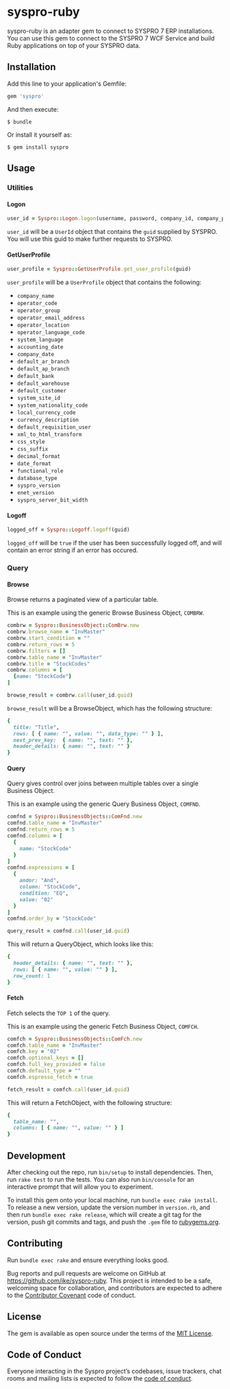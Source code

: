 # syspro-ruby

syspro-ruby is an adapter gem to connect to SYSPRO 7 ERP installations. You can use this gem to connect to the SYSPRO 7 WCF Service and build Ruby applications on top of your SYSPRO data.

## Installation

Add this line to your application's Gemfile:

```ruby
gem 'syspro'
```

And then execute:

    $ bundle

Or install it yourself as:

    $ gem install syspro

## Usage

### Utilities

#### Logon

```rb
user_id = Syspro::Logon.logon(username, password, company_id, company_password)
```
`user_id` will be a `UserId` object that contains the `guid` supplied by SYSPRO. You will use this guid to make further requests to SYSPRO.

#### GetUserProfile

```rb
user_profile = Syspro::GetUserProfile.get_user_profile(guid)
```
`user_profile` will be a `UserProfile` object that contains the following:
  - `company_name`
  - `operator_code`
  - `operator_group`
  - `operator_email_address`
  - `operator_location`
  - `operator_language_code`
  - `system_language`
  - `accounting_date`
  - `company_date`
  - `default_ar_branch`
  - `default_ap_branch`
  - `default_bank`
  - `default_warehouse`
  - `default_customer`
  - `system_site_id`
  - `system_nationality_code`
  - `local_currency_code`
  - `currency_description`
  - `default_requisition_user`
  - `xml_to_html_transform`
  - `css_style`
  - `css_suffix`
  - `decimal_format`
  - `date_format`
  - `functional_role`
  - `database_type`
  - `syspro_version`
  - `enet_version`
  - `syspro_server_bit_width`

#### Logoff

```rb
logged_off = Syspro::Logoff.logoff(guid)
```
`logged_off` will be `true` if the user has been successfully logged off, and will contain an error string if an error has occured.

### Query

#### Browse
Browse returns a paginated view of a particular table.

This is an example using the generic Browse Business Object, `COMBRW`.
```rb
combrw = Syspro::BusinessObject::ComBrw.new
combrw.browse_name = "InvMaster"
combrw.start_condition = ""
combrw.return_rows = 5
combrw.filters = []
combrw.table_name = "InvMaster"
combrw.title = "StockCodes"
combrw.columns = [
  {name: "StockCode"}
]

browse_result = combrw.call(user_id.guid)
```

`browse_result` will be a BrowseObject, which has the following structure:

```rb
{
  title: "Title",
  rows: [ { name: "", value: "", data_type: "" } ],
  next_prev_key:  { name: "", text: "" },
  header_details: { name: "", text: "" }
}
```

#### Query

Query gives control over joins between multiple tables over a single Business Object.

This is an example using the generic Query Business Object, `COMFND`.

```rb
comfnd = Syspro::BusinessObjects::ComFnd.new
comfnd.table_name = "InvMaster"
comfnd.return_rows = 5
comfnd.columns = [
  {
    name: "StockCode"
  }
]
comfnd.expressions = [
  {
    andor: "And",
    column: "StockCode",
    condition: "EQ",
    value: "02"
  }
]
comfnd.order_by = "StockCode"

query_result = comfnd.call(user_id.guid)
```

This will return a QueryObject, which looks like this:

```rb
{
  header_details: { name: "", text: "" },
  rows: [ { name: "", value: "" } ],
  row_count: 1
}
```

#### Fetch

Fetch selects the `TOP 1` of the query.

This is an example using the generic Fetch Business Object, `COMFCH`.

```rb
comfch = Syspro::BusinessObjects::ComFch.new
comfch.table_name = "InvMaster"
comfch.key = "02"
comfch.optional_keys = []
comfch.full_key_provided = false
comfch.default_type = ""
comfch.espresso_fetch = true

fetch_result = comfch.call(user_id.guid)
```

This will return a FetchObject, with the following structure:

```rb
{
  table_name: "",
  columns: [ { name: "", value: "" } ]
}
```

## Development

After checking out the repo, run `bin/setup` to install dependencies. Then, run `rake test` to run the tests. You can also run `bin/console` for an interactive prompt that will allow you to experiment.

To install this gem onto your local machine, run `bundle exec rake install`. To release a new version, update the version number in `version.rb`, and then run `bundle exec rake release`, which will create a git tag for the version, push git commits and tags, and push the `.gem` file to [rubygems.org](https://rubygems.org).

## Contributing

Run `bundle exec rake` and ensure everything looks good.

Bug reports and pull requests are welcome on GitHub at https://github.com/ike/syspro-ruby. This project is intended to be a safe, welcoming space for collaboration, and contributors are expected to adhere to the [Contributor Covenant](http://contributor-covenant.org) code of conduct.

## License

The gem is available as open source under the terms of the [MIT License](https://opensource.org/licenses/MIT).

## Code of Conduct

Everyone interacting in the Syspro project’s codebases, issue trackers, chat rooms and mailing lists is expected to follow the [code of conduct](https://github.com/wildland/code-of-conduct).
